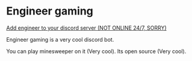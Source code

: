 # Engineer gaming

[Add engineer to your discord server (NOT ONLINE 24/7, SORRY)](https://discord.com/api/oauth2/authorize?client_id=943698437281562665&permissions=2147493952&scope=bot%20applications.commands "Add engineer to your discord server")

Engineer gaming is a very cool discord bot.

You can play minesweeper on it (Very cool).
Its open source (Very cool).
